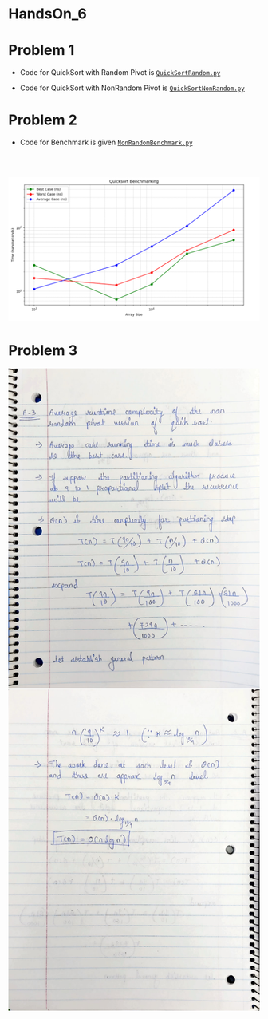 # HandsOn_6

# Problem 1

* Code for QuickSort with Random Pivot  is  [`QuickSortRandom.py`](QuickSortRandom.py)

* Code for QuickSort with NonRandom Pivot  is  [`QuickSortNonRandom.py`](QuickSortNonRandom.py)

# Problem 2

* Code for Benchmark is given [`NonRandomBenchmark.py`](NonRandomBenchmark.py)
<br>
<br>

![alt text](Benchmark.png)

# Problem 3

![alt text](Answer3-1.png)
![alt text](Answer3-2.png)




[def]: Benchmark.png
